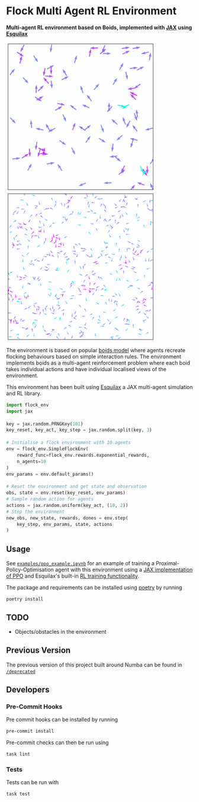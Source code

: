 # Flock Multi Agent RL Environment

**Multi-agent RL environment based on Boids, implemented with
[JAX](https://github.com/google/jax) using [Esquilax](https://zombie-einstein.github.io/esquilax/)**

<p float="left">
  <img src=".github/images/rl_boids001.gif?raw=true" width="400" />
  <img src=".github/images/rl_boids002.gif?raw=true" width="400" />
</p>

The environment is based on popular [boids model](https://en.wikipedia.org/wiki/Boids)
where agents recreate flocking behaviours based on simple interaction rules.
The environment implements boids as a multi-agent reinforcement problem where each
boid takes individual actions and have individual localised views of the environment.

This environment has been built using [Esquilax](https://zombie-einstein.github.io/esquilax/)
a JAX multi-agent simulation and RL library.

```python
import flock_env
import jax

key = jax.random.PRNGKey(101)
key_reset, key_act, key_step = jax.random.split(key, 3)

# Initialise a flock environment with 10 agents
env = flock_env.SimpleFlockEnv(
    reward_func=flock_env.rewards.exponential_rewards,
    n_agents=10
)
env_params = env.default_params()

# Reset the environment and get state and observation
obs, state = env.reset(key_reset, env_params)
# Sample random action for agents
actions = jax.random.uniform(key_act, (10, 2))
# Step the environment
new_obs, new_state, rewards, dones = env.step(
    key_step, env_params, state, actions
)
```

## Usage

See [`examples/ppo_example.ipynb`](/examples/ppo_example.ipynb) for an example
of training a Proximal-Policy-Optimisation agent with this environment
using a [JAX implementation of PPO](https://github.com/zombie-einstein/JAX-PPO)
and Esquilax's built-in
[RL training functionality](https://zombie-einstein.github.io/esquilax/autoapi/esquilax/ml/rl/index.html).

The package and requirements can be installed using [poetry](https://python-poetry.org/docs/)
by running

```shell
poetry install
```

## TODO

- Objects/obstacles in the environment

## Previous Version

The previous version of this project built around Numba can be found in
[`/deprecated`](/deprecated)

## Developers

### Pre-Commit Hooks

Pre commit hooks can be installed by running

```bash
pre-commit install
```

Pre-commit checks can then be run using

```bash
task lint
```

### Tests

Tests can be run with

```bash
task test
```
